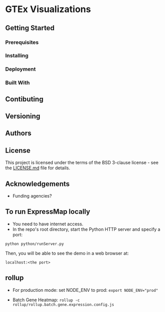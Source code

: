 # GTEx Visualizations 

## Getting Started
### Prerequisites

### Installing
### Deployment
### Built With

## Contibuting
## Versioning
## Authors
## License
This project is licensed under the terms of the BSD 3-clause license - see the [LICENSE.md](LICENSE.md) file for details.

## Acknowledgements
* Funding agencies?

## To run ExpressMap locally
- You need to have internet access. 
- In the repo's root directory, start the Python HTTP server and specify a port:

```python python/runServer.py```

Then, you will be able to see the demo in a web browser at: 

```localhost:<the port>```

## rollup
- For production mode: set NODE_ENV to prod:
```export NODE_ENV="prod"```

- Batch Gene Heatmap:
```rollup -c rollup/rollup.batch.gene.expression.config.js```



